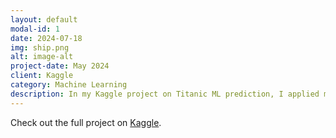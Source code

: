 ```yaml
---
layout: default
modal-id: 1
date: 2024-07-18
img: ship.png
alt: image-alt
project-date: May 2024
client: Kaggle
category: Machine Learning
description: In my Kaggle project on Titanic ML prediction, I applied machine learning techniques to predict the survival of passengers aboard the Titanic. The project involved data cleaning, feature engineering, and model selection. I explored various algorithms, including logistic regression, decision trees, and ensemble methods, to identify the most accurate predictors. Through careful analysis and tuning, I achieved a high accuracy rate, demonstrating my ability to handle real-world data challenges and build effective predictive models. This project showcases my skills in data preprocessing, model development, and performance evaluation.
---
```

<p>Check out the full project on <a href="https://www.kaggle.com/competitions/titanic" target="_blank">Kaggle</a>.</p>
